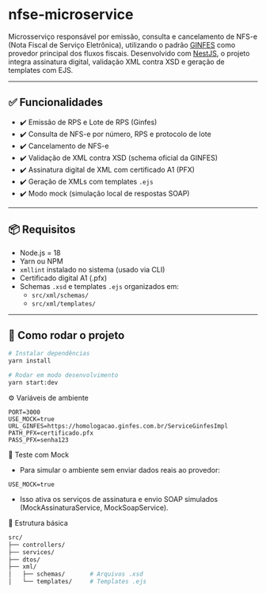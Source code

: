 # nfse-microservice

Microsserviço responsável por emissão, consulta e cancelamento de NFS-e (Nota Fiscal de Serviço Eletrônica), utilizando o padrão [GINFES](https://www.ginfes.com.br/) como provedor principal dos fluxos fiscais. Desenvolvido com [NestJS](https://nestjs.com/), o projeto integra assinatura digital, validação XML contra XSD e geração de templates com EJS.

---

## ✅ Funcionalidades

- ✔️ Emissão de RPS e Lote de RPS (Ginfes)
- ✔️ Consulta de NFS-e por número, RPS e protocolo de lote
- ✔️ Cancelamento de NFS-e
- ✔️ Validação de XML contra XSD (schema oficial da GINFES)
- ✔️ Assinatura digital de XML com certificado A1 (PFX)
- ✔️ Geração de XMLs com templates `.ejs`
- ✔️ Modo mock (simulação local de respostas SOAP)

---

## 📦 Requisitos

- Node.js = 18
- Yarn ou NPM
- `xmllint` instalado no sistema (usado via CLI)
- Certificado digital A1 (.pfx)
- Schemas `.xsd` e templates `.ejs` organizados em:
  - `src/xml/schemas/`
  - `src/xml/templates/`

---

## 🚀 Como rodar o projeto

```bash
# Instalar dependências
yarn install

# Rodar em modo desenvolvimento
yarn start:dev
````

⚙️ Variáveis de ambiente

```env
PORT=3000
USE_MOCK=true
URL_GINFES=https://homologacao.ginfes.com.br/ServiceGinfesImpl
PATH_PFX=certificado.pfx
PASS_PFX=senha123
```

🧪 Teste com Mock
- Para simular o ambiente sem enviar dados reais ao provedor:
```env
USE_MOCK=true
```
* Isso ativa os serviços de assinatura e envio SOAP simulados (MockAssinaturaService, MockSoapService).

📁 Estrutura básica

```bash
src/
├── controllers/
├── services/
├── dtos/
├── xml/
│   ├── schemas/       # Arquivos .xsd
│   └── templates/     # Templates .ejs
```